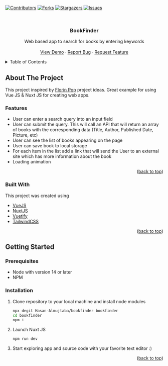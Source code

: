 <div id="top"></div>

<!-- PROJECT SHIELDS -->
<!--
*** I'm using markdown "reference style" links for readability.
*** Reference links are enclosed in brackets [ ] instead of parentheses ( ).
*** See the bottom of this document for the declaration of the reference variables
*** for contributors-url, forks-url, etc. This is an optional, concise syntax you may use.
*** https://www.markdownguide.org/basic-syntax/#reference-style-links
-->
[![Contributors][contributors-shield]][contributors-url]
[![Forks][forks-shield]][forks-url]
[![Stargazers][stars-shield]][stars-url]
[![Issues][issues-shield]][issues-url]

<!-- PROJECT LOGO -->
<br />
<div align="center">
  <h3 align="center">BookFinder</h3>

  <p align="center">
    Web based app to search for books by entering keywords
    <br />
    <br />
    <a href="https://book-finder.hasanproject.com/">View Demo</a>
    ·
    <a href="https://github.com/Hasan-Almujtaba/bookfinder/issues">Report Bug</a>
    ·
    <a href="https://github.com/Hasan-Almujtaba/bookfinder/issues">Request Feature</a>
  </p>
</div>



<!-- TABLE OF CONTENTS -->
<details>
  <summary>Table of Contents</summary>
  <ol>
    <li>
      <a href="#about-the-project">About The Project</a>
      <ul>
        <li><a href="#built-with">Built With</a></li>
        <li><a href="#built-with">Features</a></li>
      </ul>
    </li>
    <li>
      <a href="#getting-started">Getting Started</a>
      <ul>
        <li><a href="#prerequisites">Prerequisites</a></li>
        <li><a href="#installation">Installation</a></li>
      </ul>
    </li>
  </ol>
</details>



<!-- ABOUT THE PROJECT -->
## About The Project

This project inspired by [Florin Pop](https://github.com/florinpop17) project ideas. Great example for using Vue JS & Nuxt JS for creating web apps.


### Features
* User can enter a search query into an input field
* User can submit the query. This will call an API that will return an array of books with the corresponding data (Title, Author, Published Date, Picture, etc)
* User can see the list of books appearing on the page
* User can save book to local storage
* For each item in the list add a link that will send the User to an external site which has more information about the book
* Loading animation

<p align="right">(<a href="#top">back to top</a>)</p>



### Built With

This project was created using

* [VueJS](https://vuejs.org/)
* [NuxtJS](https://nuxtjs.org/)
* [Vuetify](https://vuetifyjs.com/)
* [TailwindCSS](https://tailwindcss.com/)

<p align="right">(<a href="#top">back to top</a>)</p>



<!-- GETTING STARTED -->
## Getting Started

### Prerequisites

* Node with version 14 or later
* NPM

### Installation

1. Clone repository to your local machine and install node modules

   ```bash
   npx degit Hasan-Almujtaba/bookfinder bookfinder
   cd bookfinder
   npm i
   ```
2. Launch Nuxt JS

    ```bash
    npm run dev
    ```
3. Start exploring app and source code with your favorite text editor :)

<p align="right">(<a href="#top">back to top</a>)</p>


<!-- MARKDOWN LINKS & IMAGES -->
<!-- https://www.markdownguide.org/basic-syntax/#reference-style-links -->
[contributors-shield]: https://img.shields.io/github/contributors/Hasan-Almujtaba/bookfinder.svg?style=for-the-badge
[contributors-url]: https://github.com/Hasan-Almujtaba/bookfinder/graphs/contributors
[forks-shield]: https://img.shields.io/github/forks/Hasan-Almujtaba/bookfinder.svg?style=for-the-badge
[forks-url]: https://github.com/Hasan-Almujtaba/bookfinder/network/members
[stars-shield]: https://img.shields.io/github/stars/Hasan-Almujtaba/bookfinder.svg?style=for-the-badge
[stars-url]: https://github.com/Hasan-Almujtaba/bookfinder/stargazers
[issues-shield]: https://img.shields.io/github/issues/Hasan-Almujtaba/bookfinder.svg?style=for-the-badge
[issues-url]: https://github.com/Hasan-Almujtaba/bookfinder/issues
[license-shield]: https://img.shields.io/github/license/Hasan-Almujtaba/bookfinder.svg?style=for-the-badge
[license-url]: https://github.com/Hasan-Almujtaba/bookfinder/blob/master/LICENSE.txt
